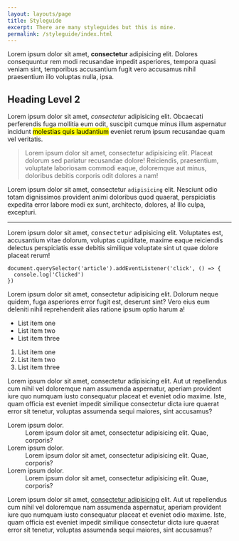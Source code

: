 ```yaml
---
layout: layouts/page
title: Styleguide
excerpt: There are many styleguides but this is mine.
permalink: /styleguide/index.html
---
```

Lorem ipsum dolor sit amet, **consectetur** adipisicing elit. Dolores consequuntur rem modi recusandae impedit asperiores, tempora quasi veniam sint, temporibus accusantium fugit vero accusamus nihil praesentium illo voluptas nulla, ipsa.

## Heading Level 2

Lorem ipsum dolor sit amet, _consectetur_ adipisicing elit. Obcaecati perferendis fuga mollitia eum odit, suscipit cumque minus illum aspernatur incidunt <mark>molestias quis laudantium</mark> eveniet rerum ipsum recusandae quam vel veritatis.

> Lorem ipsum dolor sit amet, consectetur adipisicing elit. Placeat dolorum sed pariatur recusandae dolore! Reiciendis, praesentium, voluptate laboriosam commodi eaque, doloremque aut minus, doloribus debitis corporis odit dolores a nam!

Lorem ipsum dolor sit amet, consectetur `adipisicing` elit. Nesciunt odio totam dignissimos provident animi doloribus quod quaerat, perspiciatis expedita error labore modi ex sunt, architecto, dolores, a! Illo culpa, excepturi.

---

Lorem ipsum dolor sit amet, <kbd>consectetur</kbd> adipisicing elit. Voluptates est, accusantium vitae dolorum, voluptas cupiditate, maxime eaque reiciendis delectus perspiciatis esse debitis similique voluptate sint ut quae dolore placeat rerum!

```js/1/3
document.querySelector('article').addEventListener('click', () => {
  console.log('Clicked')
})
```

Lorem ipsum dolor sit amet, consectetur adipisicing elit. Dolorum neque quidem, fuga asperiores error fugit est, deserunt sint? Vero eius eum deleniti nihil reprehenderit alias ratione ipsum optio harum a!

- List item one
- List item two
- List item three

1. List item one
2. List item two
3. List item three

Lorem ipsum dolor sit amet, consectetur adipisicing elit. Aut ut repellendus cum nihil vel doloremque nam assumenda aspernatur, aperiam provident iure quo numquam iusto consequatur placeat et eveniet odio maxime. Iste, quam officia est eveniet impedit similique consectetur dicta iure quaerat error sit tenetur, voluptas assumenda sequi maiores, sint accusamus?

<dl>
  <dt>Lorem ipsum dolor.</dt>
  <dd>Lorem ipsum dolor sit amet, consectetur adipisicing elit. Quae, corporis?</dd>
  <dt>Lorem ipsum dolor.</dt>
  <dd>Lorem ipsum dolor sit amet, consectetur adipisicing elit. Quae, corporis?</dd>
  <dt>Lorem ipsum dolor.</dt>
  <dd>Lorem ipsum dolor sit amet, consectetur adipisicing elit. Quae, corporis?</dd>
</dl>

Lorem ipsum dolor sit amet, [consectetur adipisicing](https://alexcarpenter.me) elit. Aut ut repellendus cum nihil vel doloremque nam assumenda aspernatur, aperiam provident iure quo numquam iusto consequatur placeat et eveniet odio maxime. Iste, quam officia est eveniet impedit similique consectetur dicta iure quaerat error sit tenetur, voluptas assumenda sequi maiores, sint accusamus?
